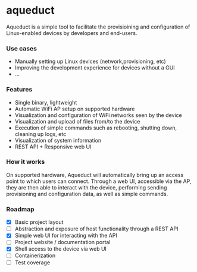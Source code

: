 # aqueduct

Aqueduct is a simple tool to facilitate the provisioining and configuration of Linux-enabled devices by developers and end-users. 

### Use cases
- Manually setting up Linux devices (network,provisioning, etc)
- Improving the development experience for devices without a GUI
- ...

### Features

- Single binary, lightweight
- Automatic WiFi AP setup on supported hardware
- Visualization and configuration of WiFi networks seen by the device
- Visualization and upload of files from/to the device
- Execution of simple commands such as rebooting, shutting down, cleaning up logs, etc
- Visualization of system information
- REST API + Responsive web UI

### How it works
On supported hardware, Aqueduct will automatically bring up an access point to which users can connect. Through a web UI, accessible via the AP, they are then able to interact with the device, performing sending provisioning and configuration data, as well as simple commands.


### Roadmap
- [x] Basic project layout
- [ ] Abstraction and exposure of host functionality through a REST API
- [x] Simple web UI for interacting with the API
- [ ] Project website / documentation portal
- [x] Shell access to the device via web UI
- [ ] Containerization
- [ ] Test coverage

